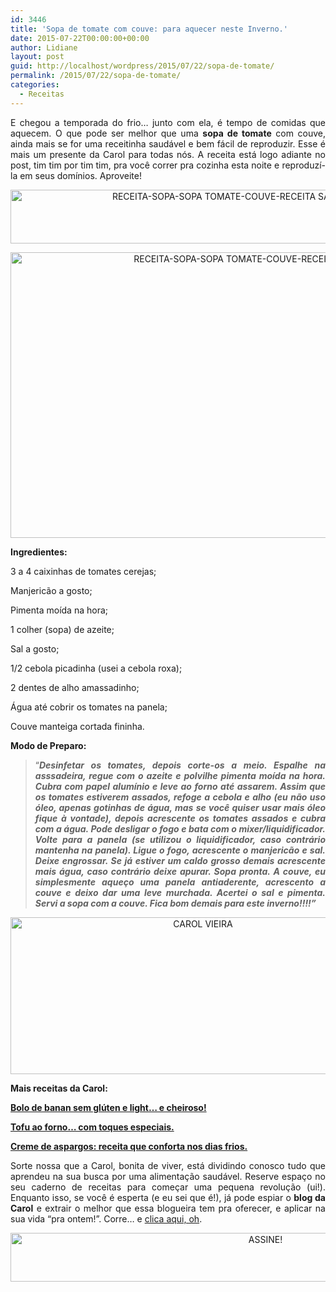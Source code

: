 ```yaml
---
id: 3446
title: 'Sopa de tomate com couve: para aquecer neste Inverno.'
date: 2015-07-22T00:00:00+00:00
author: Lidiane
layout: post
guid: http://localhost/wordpress/2015/07/22/sopa-de-tomate/
permalink: /2015/07/22/sopa-de-tomate/
categories:
  - Receitas
---
```

<p align="justify">
  E chegou a temporada do frio… junto com ela, é tempo de comidas que aquecem. O que pode ser melhor que uma <strong>sopa de tomate</strong> com couve, ainda mais se for uma receitinha saudável e bem fácil de reproduzir. Esse é mais um presente da Carol para todas nós. A receita está logo adiante no post, tim tim por tim tim, pra você correr pra cozinha esta noite e reproduzí-la em seus domínios. Aproveite!
</p>

<p align="center">
  <a href="http://www.trololodemulher.com.br/blog/wp-content/uploads/2015/07/RECEITA-SOPA-SOPA-TOMATE-COUVE-RECEITA-SAUDAVEL3.png"><img class="alignnone size-full wp-image-11126" src="http://www.trololodemulher.com.br/blog/wp-content/uploads/2015/07/RECEITA-SOPA-SOPA-TOMATE-COUVE-RECEITA-SAUDAVEL3.png" alt="RECEITA-SOPA-SOPA TOMATE-COUVE-RECEITA SAUDAVEL[3]" width="731" height="86" /></a>
</p>

<p align="center">
  <a href="http://www.trololodemulher.com.br/blog/wp-content/uploads/2015/07/RECEITA-SOPA-SOPA-TOMATE-COUVE-RECEITA-SAUDAVEL4.jpg"><img class="alignnone size-full wp-image-11127" src="http://www.trololodemulher.com.br/blog/wp-content/uploads/2015/07/RECEITA-SOPA-SOPA-TOMATE-COUVE-RECEITA-SAUDAVEL4.jpg" alt="RECEITA-SOPA-SOPA TOMATE-COUVE-RECEITA SAUDAVEL[4]" width="800" height="457" /></a>
</p>

<p align="justify">
  <strong>Ingredientes:</strong>
</p>

<p align="justify">
  3 a 4 caixinhas de tomates cerejas;
</p>

<p align="justify">
  Manjericão a gosto;
</p>

<p align="justify">
  Pimenta moída na hora;
</p>

<p align="justify">
  1 colher (sopa) de azeite;
</p>

<p align="justify">
  Sal a gosto;
</p>

<p align="justify">
  1/2 cebola picadinha (usei a cebola roxa);
</p>

<p align="justify">
  2 dentes de alho amassadinho;
</p>

<p align="justify">
  Água até cobrir os tomates na panela;
</p>

<p align="justify">
  Couve manteiga cortada fininha.
</p>

<p align="justify">
  <strong>Modo de Preparo:</strong>
</p>

> <p align="justify">
>   “<strong><em>Desinfetar os tomates, depois corte-os a meio. Espalhe na asssadeira, regue com o azeite e polvilhe pimenta moída na hora. Cubra com papel alumínio e leve ao forno até assarem. Assim que os tomates estiverem assados, refoge a cebola e alho (eu não uso óleo, apenas gotinhas de água, mas se você quiser usar mais óleo fique à vontade), depois acrescente os tomates assados e cubra com a água. Pode desligar o fogo e bata com o mixer/liquidificador. Volte para a panela (se utilizou o liquidificador, caso contrário mantenha na panela). Ligue o fogo, acrescente o manjericão e sal. Deixe engrossar. Se já estiver um caldo grosso demais acrescente mais água, caso contrário deixe apurar. Sopa pronta. A couve, eu simplesmente aqueço uma panela antiaderente, acrescento a couve e deixo dar uma leve murchada. Acertei o sal e pimenta. Servi a sopa com a couve. Fica bom demais para este inverno!!!!”</em></strong>
> </p>

<p align="center">
  <a href="http://www.trololodemulher.com.br/blog/wp-content/uploads/2014/07/CAROL-VIEIRA.png"><img class="alignnone size-full wp-image-10204" src="http://www.trololodemulher.com.br/blog/wp-content/uploads/2014/07/CAROL-VIEIRA.png" alt="CAROL VIEIRA" width="600" height="251" /></a>
</p>

<p align="justify">
  <strong>Mais receitas da Carol:</strong>
</p>

<p align="justify">
  <a href="http://www.trololodemulher.com.br/2015/07/08/bolo-de-banana/" target="_blank"><strong>Bolo de banan sem glúten e light… e cheiroso!</strong></a>
</p>

<p align="justify">
  <a href="http://www.trololodemulher.com.br/2015/06/17/tofu-ao-forno/" target="_blank"><strong>Tofu ao forno… com toques especiais.</strong></a>
</p>

<p align="justify">
  <a href="http://www.trololodemulher.com.br/2015/06/03/creme-aspargos-receita/" target="_blank"><strong>Creme de aspargos: receita que conforta nos dias frios.</strong></a>
</p>

<p align="justify">
  Sorte nossa que a Carol, bonita de viver, está dividindo conosco tudo que aprendeu na sua busca por uma alimentação saudável. Reserve espaço no seu caderno de receitas para começar uma pequena revolução (ui!). Enquanto isso, se você é esperta (e eu sei que é!), já pode espiar o <strong>blog da Carol</strong> e extrair o melhor que essa blogueira tem pra oferecer, e aplicar na sua vida “pra ontem!”. Corre… e <a href="http://mundocarolvieira.blogspot.com.br/" target="_blank">clica aqui, oh</a>.
</p>

<p align="center">
  <a href="http://feedburner.google.com/fb/a/mailverify?uri=blogBichaFemea&loc=en_US" target="_blank"><img class="alignnone size-full wp-image-10439" src="http://www.trololodemulher.com.br/blog/wp-content/uploads/2014/09/ASSINE.png" alt="ASSINE!" width="800" height="78" /></a>
</p>

<p align="justify">